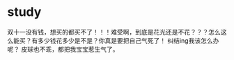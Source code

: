 # study
双十一没有钱，想买的都买不了！！！难受啊，到底是花光还是不花？？？怎么这么能买？有多少钱花多少是不是？你真是要把自己气死了！
纠结ing我该怎么办呢？
皮球也不乖，都把我宝宝惹生气了。
